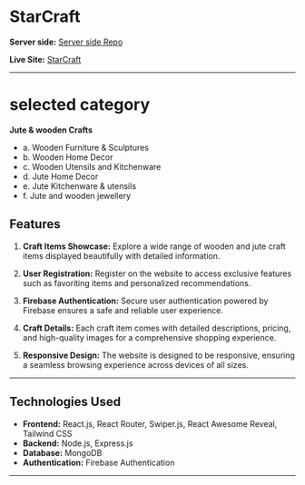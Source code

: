 # StarCraft 

**Server side:** [Server side Repo](https://github.com/rakib3719/LearnUp-server-side)


**Live Site:** [StarCraft](https://starcraft-1.web.app/)

---


# selected category

**Jute & wooden Crafts**
- a. Wooden Furniture & Sculptures
- b. Wooden Home Decor
- c. Wooden Utensils and Kitchenware
- d. Jute Home Decor
- e. Jute Kitchenware & utensils
- f. Jute and wooden jewellery


##  Features

1. **Craft Items Showcase:** Explore a wide range of wooden and jute craft items displayed beautifully with detailed information.

2. **User Registration:** Register on the website to access exclusive features such as favoriting items and personalized recommendations.

3. **Firebase Authentication:** Secure user authentication powered by Firebase ensures a safe and reliable user experience.

4. **Craft Details:** Each craft item comes with detailed descriptions, pricing, and high-quality images for a comprehensive shopping experience.

5. **Responsive Design:** The website is designed to be responsive, ensuring a seamless browsing experience across devices of all sizes.

---

## Technologies Used

- **Frontend:** React.js, React Router, Swiper.js, React Awesome Reveal, Tailwind CSS
- **Backend:** Node.js, Express.js
- **Database:** MongoDB
- **Authentication:** Firebase Authentication

---



